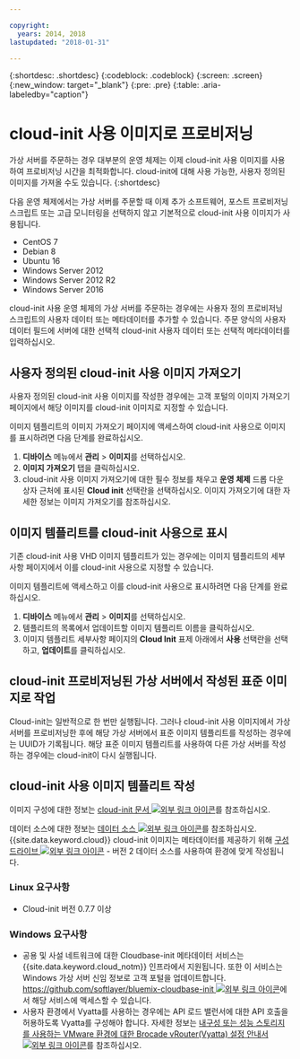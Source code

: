 ```yaml
---

copyright:
  years: 2014, 2018
lastupdated: "2018-01-31"

---
```


{:shortdesc: .shortdesc}
{:codeblock: .codeblock}
{:screen: .screen}
{:new_window: target="_blank"}
{:pre: .pre}
{:table: .aria-labeledby="caption"}


# cloud-init 사용 이미지로 프로비저닝

가상 서버를 주문하는 경우 대부분의 운영 체제는 이제 cloud-init 사용 이미지를 사용하여
프로비저닝 시간을 최적화합니다. cloud-init에 대해 사용 가능한, 사용자 정의된 이미지를 가져올 수도 있습니다.
{:shortdesc}

다음 운영 체제에서는 가상 서버를 주문할 때 이제 추가 소프트웨어, 포스트 프로비저닝 스크립트 또는 고급 모니터링을 선택하지 않고
기본적으로 cloud-init 사용 이미지가 사용됩니다. 
* CentOS 7
* Debian 8
* Ubuntu 16
* Windows Server 2012
* Windows Server 2012 R2
* Windows Server 2016

cloud-init 사용 운영 체제의 가상 서버를 주문하는 경우에는 사용자 정의 프로비저닝 스크립트의 사용자 데이터 또는 메타데이터를 추가할 수 있습니다. 주문 양식의 사용자 데이터 필드에 서버에 대한 선택적 cloud-init 사용자 데이터 또는 선택적 메타데이터를 입력하십시오.  

## 사용자 정의된 cloud-init 사용 이미지 가져오기

사용자 정의된 cloud-init 사용 이미지를 작성한 경우에는 고객 포털의 이미지 가져오기 페이지에서 해당 이미지를
cloud-init 이미지로 지정할 수 있습니다. 

이미지 템플리트의 이미지 가져오기 페이지에 액세스하여 cloud-init 사용으로 이미지를 표시하려면 다음 단계를 완료하십시오. 
1. **디바이스** 메뉴에서 **관리** > **이미지**를 선택하십시오. 
2. **이미지 가져오기** 탭을 클릭하십시오. 
3. cloud-init 사용 이미지 가져오기에 대한 필수 정보를 채우고 **운영 체제** 드롭 다운 상자 근처에 표시된
**Cloud init** 선택란을 선택하십시오. 이미지 가져오기에 대한 자세한 정보는 이미지 가져오기를 참조하십시오. 

## 이미지 템플리트를 cloud-init 사용으로 표시

기존 cloud-init 사용 VHD 이미지 템플리트가 있는 경우에는 이미지 템플리트의 세부사항 페이지에서 이를 cloud-init 사용으로
지정할 수 있습니다. 

이미지 템플리트에 액세스하고 이를 cloud-init 사용으로 표시하려면 다음 단계를 완료하십시오. 
1. **디바이스** 메뉴에서 **관리** > **이미지**를 선택하십시오. 
2. 템플리트의 목록에서 업데이트할 이미지 템플리트 이름을 클릭하십시오. 
3. 이미지 템플리트 세부사항 페이지의 **Cloud Init** 표제 아래에서 **사용** 선택란을 선택하고, **업데이트**를 클릭하십시오. 

## cloud-init 프로비저닝된 가상 서버에서 작성된 표준 이미지로 작업

Cloud-init는 일반적으로 한 번만 실행됩니다. 그러나 cloud-init 사용 이미지에서 가상 서버를
프로비저닝한 후에 해당 가상 서버에서 표준 이미지 템플리트를 작성하는 경우에는 UUID가 기록됩니다. 해당 표준 이미지 템플리트를 사용하여
다른 가상 서버를 작성하는 경우에는 cloud-init이 다시 실행됩니다. 

## cloud-init 사용 이미지 템플리트 작성

이미지 구성에 대한 정보는
[cloud-init 문서 ![외부 링크 아이콘](../../icons/launch-glyph.svg "외부 링크 아이콘")](https://cloudinit.readthedocs.io/en/latest/)를 참조하십시오. 

데이터 소스에 대한 정보는 [데이터 소스 ![외부 링크 아이콘](../../icons/launch-glyph.svg "외부 링크 아이콘")](http://cloudinit.readthedocs.io/en/latest/topics/datasources.html)를 참조하십시오. {{site.data.keyword.cloud}} cloud-init 이미지는 메타데이터를 제공하기 위해 [구성 드라이브
![외부 링크 아이콘](../../icons/launch-glyph.svg "외부 링크 아이콘")](http://cloudinit.readthedocs.io/en/latest/topics/datasources/configdrive.html) - 버전 2 데이터 소스를 사용하여 환경에 맞게 작성됩니다. 

### Linux 요구사항
* Cloud-init 버전 0.7.7 이상

### Windows 요구사항
* 공용 및 사설 네트워크에 대한 Cloudbase-init 메타데이터 서비스는 {{site.data.keyword.cloud_notm}} 인프라에서 지원됩니다. 또한 이 서비스는 Windows 가상 서버 신임 정보로 고객 포털을 업데이트합니다. 
[https://github.com/softlayer/bluemix-cloudbase-init ![외부 링크 아이콘](../../icons/launch-glyph.svg "외부 링크 아이콘")](https://github.com/softlayer/bluemix-cloudbase-init)에서 해당 서비스에 액세스할 수 있습니다. 
* 사용자 환경에서 Vyatta를 사용하는 경우에는 API 로드 밸런서에 대한 API 호출을 허용하도록 Vyatta를 구성해야 합니다. 자세한 정보는 [내구성 또는 성능 스토리지를 사용하는 VMware 환경에 대한 Brocade vRouter(Vyatta) 설정 안내서 ![외부 링크 아이콘](../../icons/launch-glyph.svg "외부 링크 아이콘")](https://knowledgelayer.softlayer.com/content/brocade-vrouter-vyatta-set-guide-vmware-environments-endurance-or-performance-storage)를 참조하십시오. 

